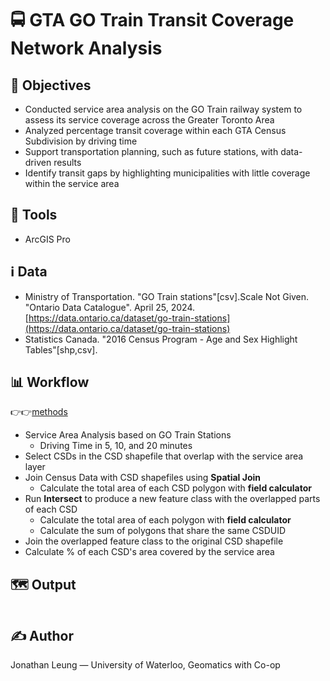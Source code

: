 # 🚍 GTA GO Train Transit Coverage Network Analysis


## 📌 Objectives

- Conducted service area analysis on the GO Train railway system to assess its service coverage across the Greater Toronto Area
- Analyzed percentage transit coverage within each GTA Census Subdivision by driving time
- Support transportation planning, such as future stations, with data-driven results
- Identify transit gaps by highlighting municipalities with little coverage within the service area

## 🧰 Tools

- ArcGIS Pro

## ℹ️ Data

- Ministry of Transportation. "GO Train stations"[csv].Scale Not Given. "Ontario Data Catalogue". April 25, 2024. [https://data.ontario.ca/dataset/go-train-stations](https://data.ontario.ca/dataset/go-train-stations)
- Statistics Canada. "2016 Census Program - Age and Sex Highlight Tables"[shp,csv]. 

## 📊 Workflow

👉👉[methods]()
- Service Area Analysis based on GO Train Stations
  - Driving Time in 5, 10, and 20 minutes
- Select CSDs in the CSD shapefile that overlap with the service area layer
- Join Census Data with CSD shapefiles using **Spatial Join**
  - Calculate the total area of each CSD polygon with **field calculator**
- Run **Intersect** to produce a new feature class with the overlapped parts of each CSD
  - Calculate the total area of each polygon with **field calculator**
  - Calculate the sum of polygons that share the same CSDUID
- Join the overlapped feature class to the original CSD shapefile
- Calculate % of each CSD's area covered by the service area

## 🗺️ Output

![]()

## ✍️ Author

Jonathan Leung — University of Waterloo, Geomatics with Co-op

